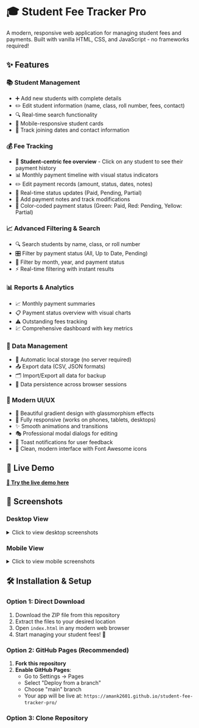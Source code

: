 # 🎓 Student Fee Tracker Pro

A modern, responsive web application for managing student fees and payments. Built with vanilla HTML, CSS, and JavaScript - no frameworks required!

## ✨ Features

### 📚 Student Management
- ➕ Add new students with complete details
- ✏️ Edit student information (name, class, roll number, fees, contact)
- 🔍 Real-time search functionality
- 📱 Mobile-responsive student cards
- 📅 Track joining dates and contact information

### 💰 Fee Tracking
- 🎯 **Student-centric fee overview** - Click on any student to see their payment history
- 📊 Monthly payment timeline with visual status indicators
- ✏️ Edit payment records (amount, status, dates, notes)
- 🔄 Real-time status updates (Paid, Pending, Partial)
- 📝 Add payment notes and track modifications
- 🎨 Color-coded payment status (Green: Paid, Red: Pending, Yellow: Partial)

### 📈 Advanced Filtering & Search
- 🔍 Search students by name, class, or roll number
- 🎛️ Filter by payment status (All, Up to Date, Pending)
- 📅 Filter by month, year, and payment status
- ⚡ Real-time filtering with instant results

### 📊 Reports & Analytics
- 📈 Monthly payment summaries
- 📋 Payment status overview with visual charts
- ⚠️ Outstanding fees tracking
- 💹 Comprehensive dashboard with key metrics

### 💾 Data Management
- 💾 Automatic local storage (no server required)
- 📤 Export data (CSV, JSON formats)
- 🗂️ Import/Export all data for backup
- 🔄 Data persistence across browser sessions

### 🎨 Modern UI/UX
- 🌈 Beautiful gradient design with glassmorphism effects
- 📱 Fully responsive (works on phones, tablets, desktops)
- ✨ Smooth animations and transitions
- 🎭 Professional modal dialogs for editing
- 🔔 Toast notifications for user feedback
- 🌙 Clean, modern interface with Font Awesome icons

## 🚀 Live Demo

[**🔗 Try the live demo here**](https://students-fee-tracker.netlify.app/)

## 📱 Screenshots

### Desktop View
<details>
<summary>Click to view desktop screenshots</summary>

![Student Management](assests/homepage.jpg)

</details>

### Mobile View
<details>
<summary>Click to view mobile screenshots</summary>

![Mobile Students](assests/mobile-view.jpg)

</details>

## 🛠️ Installation & Setup

### Option 1: Direct Download
1. Download the ZIP file from this repository
2. Extract the files to your desired location
3. Open `index.html` in any modern web browser
4. Start managing your student fees! 🎉

### Option 2: GitHub Pages (Recommended)
1. **Fork this repository**
2. **Enable GitHub Pages**:
   - Go to Settings → Pages
   - Select "Deploy from a branch"
   - Choose "main" branch
   - Your app will be live at: `https://amank2601.github.io/student-fee-tracker-pro/`

### Option 3: Clone Repository
